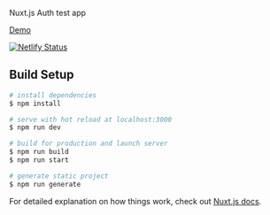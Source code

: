 Nuxt.js Auth test app

[Demo](https://nuxt-auth-testapp.netlify.app/)

[![Netlify Status](https://api.netlify.com/api/v1/badges/d4ad2dd4-0e08-449f-8c64-819535c6af07/deploy-status)](https://app.netlify.com/sites/nuxt-auth-testapp/deploys)

## Build Setup

```bash
# install dependencies
$ npm install

# serve with hot reload at localhost:3000
$ npm run dev

# build for production and launch server
$ npm run build
$ npm run start

# generate static project
$ npm run generate
```

For detailed explanation on how things work, check out [Nuxt.js docs](https://nuxtjs.org).
